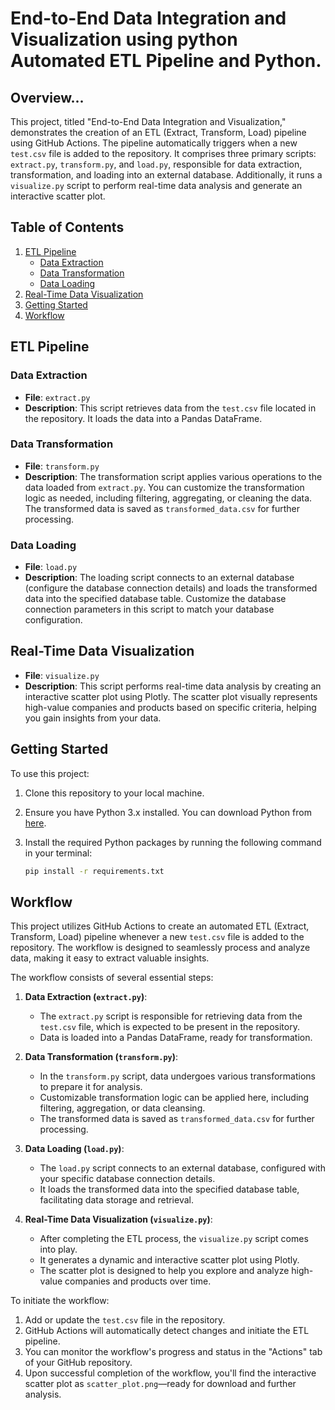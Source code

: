# End-to-End Data Integration and Visualization using python Automated ETL Pipeline and Python.

## Overview...

This project, titled "End-to-End Data Integration and Visualization," demonstrates the creation of an ETL (Extract, Transform, Load) pipeline using GitHub Actions. The pipeline automatically triggers when a new `test.csv` file is added to the repository. It comprises three primary scripts: `extract.py`, `transform.py`, and `load.py`, responsible for data extraction, transformation, and loading into an external database. Additionally, it runs a `visualize.py` script to perform real-time data analysis and generate an interactive scatter plot.

## Table of Contents

1. [ETL Pipeline](#etl-pipeline)
    - [Data Extraction](#data-extraction)
    - [Data Transformation](#data-transformation)
    - [Data Loading](#data-loading)
2. [Real-Time Data Visualization](#real-time-data-visualization)
3. [Getting Started](#getting-started)
4. [Workflow](#workflow)

## ETL Pipeline

### Data Extraction

- **File**: `extract.py`
- **Description**: This script retrieves data from the `test.csv` file located in the repository. It loads the data into a Pandas DataFrame.

### Data Transformation

- **File**: `transform.py`
- **Description**: The transformation script applies various operations to the data loaded from `extract.py`. You can customize the transformation logic as needed, including filtering, aggregating, or cleaning the data. The transformed data is saved as `transformed_data.csv` for further processing.

### Data Loading

- **File**: `load.py`
- **Description**: The loading script connects to an external database (configure the database connection details) and loads the transformed data into the specified database table. Customize the database connection parameters in this script to match your database configuration.

## Real-Time Data Visualization

- **File**: `visualize.py`
- **Description**: This script performs real-time data analysis by creating an interactive scatter plot using Plotly. The scatter plot visually represents high-value companies and products based on specific criteria, helping you gain insights from your data.

## Getting Started

To use this project:

1. Clone this repository to your local machine.

2. Ensure you have Python 3.x installed. You can download Python from [here](https://www.python.org/downloads/).

3. Install the required Python packages by running the following command in your terminal:

   ```bash
   pip install -r requirements.txt

## Workflow

This project utilizes GitHub Actions to create an automated ETL (Extract, Transform, Load) pipeline whenever a new `test.csv` file is added to the repository. The workflow is designed to seamlessly process and analyze data, making it easy to extract valuable insights.

The workflow consists of several essential steps:

1. **Data Extraction (`extract.py`)**:
   - The `extract.py` script is responsible for retrieving data from the `test.csv` file, which is expected to be present in the repository.
   - Data is loaded into a Pandas DataFrame, ready for transformation.

2. **Data Transformation (`transform.py`)**:
   - In the `transform.py` script, data undergoes various transformations to prepare it for analysis.
   - Customizable transformation logic can be applied here, including filtering, aggregation, or data cleansing.
   - The transformed data is saved as `transformed_data.csv` for further processing.

3. **Data Loading (`load.py`)**:
   - The `load.py` script connects to an external database, configured with your specific database connection details.
   - It loads the transformed data into the specified database table, facilitating data storage and retrieval.

4. **Real-Time Data Visualization (`visualize.py`)**:
   - After completing the ETL process, the `visualize.py` script comes into play.
   - It generates a dynamic and interactive scatter plot using Plotly.
   - The scatter plot is designed to help you explore and analyze high-value companies and products over time.

To initiate the workflow:

1. Add or update the `test.csv` file in the repository.
2. GitHub Actions will automatically detect changes and initiate the ETL pipeline.
3. You can monitor the workflow's progress and status in the "Actions" tab of your GitHub repository.
4. Upon successful completion of the workflow, you'll find the interactive scatter plot as `scatter_plot.png`—ready for download and further analysis.